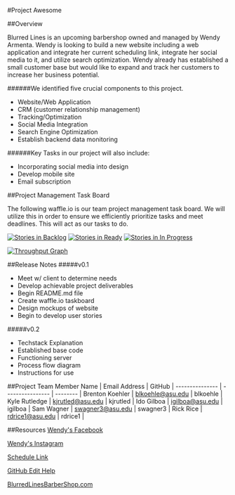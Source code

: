 
#Project Awesome

##Overview

Blurred Lines is an upcoming barbershop owned and managed by Wendy Armenta. Wendy is looking to build a new website including a web application and integrate her current scheduling link, integrate her social media to it, and utilize search optimization. Wendy already has established a small customer base but would like to expand and track her customers to increase her business potential. 

######We identified five crucial components to this project. 

* Website/Web Application
* CRM (customer relationship management)
* Tracking/Optimization
* Social Media Integration
* Search Engine Optimization
* Establish backend data monitoring

######Key Tasks in our project will also include:
* Incorporating social media into design
* Develop mobile site
* Email subscription

##Project Management Task Board

The following waffle.io is our team project management task board. We will utilize this in order to ensure we efficiently prioritize tasks and meet deadlines. This will act as our tasks to do.

[![Stories in Backlog](https://badge.waffle.io/asu-cis-capstone/awesome.svg?label=backlog&title=Backlog)](http://waffle.io/asu-cis-capstone/awesome)  [![Stories in Ready](https://badge.waffle.io/asu-cis-capstone/awesome.png?label=ready&title=Ready)](https://waffle.io/asu-cis-capstone/awesome)  [![Stories in In Progress](https://badge.waffle.io/asu-cis-capstone/awesome.svg?label=In%20Progress&title=In%20Progress)](http://waffle.io/asu-cis-capstone/awesome)      

[![Throughput Graph](https://graphs.waffle.io/asu-cis-capstone/awesome/throughput.svg)](https://waffle.io/asu-cis-capstone/awesome/metrics)

##Release Notes
#####v0.1
* Meet w/ client to determine needs
* Develop achievable project deliverables
* Begin README.md file
* Create waffle.io taskboard
* Design mockups of website
* Begin to develop user stories

#####v0.2
* Techstack Explanation
* Established base code
* Functioning server
* Process flow diagram
* Instructions for use

##Project Team
  Member Name   |  Email Address   |  GitHub  | 
--------------- | ---------------- | -------- |
Brenton Koehler | blkoehle@asu.edu | blkoehle |
Kyle Rutledge   | kjrutled@asu.edu | kjrutled |
Ido Gilboa      | igilboa@asu.edu  | igilboa  |
Sam Wagner      | swagner3@asu.edu | swagner3 |
Rick Rice       | rdrice1@asu.edu  | rdrice1  |

##Resources
[Wendy's Facebook](https://www.facebook.com/Wendycutshairbarber?fref=ts)

[Wendy's Instagram](https://instagram.com/wendycutshair/)

[Schedule Link](http://www.genbook.com/bookings/slot/reservation/30243191)

[GitHub Edit Help](https://help.github.com/articles/markdown-basics/)

[BlurredLinesBarberShop.com](http://54.172.207.252)
